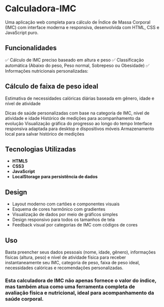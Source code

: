 # Calculadora-IMC
Uma aplicação web completa para cálculo de Índice de Massa Corporal (IMC) com interface moderna e responsiva, desenvolvida com HTML, CSS e JavaScript puro.

## Funcionalidades

 ✅ Cálculo de IMC preciso baseado em altura e peso
 ✅ Classificação automática (Abaixo do peso, Peso normal, Sobrepeso ou Obesidade)
 ✅ Informações nutricionais personalizadas:

## Cálculo de faixa de peso ideal
Estimativa de necessidades calóricas diárias baseada em gênero, idade e nível de atividade


Dicas de saúde personalizadas com base na categoria de IMC, nível de atividade e idade
Histórico de medições para acompanhamento da evolução
Visualização gráfica do progresso ao longo do tempo
Interface responsiva adaptada para desktop e dispositivos móveis
Armazenamento local para salvar histórico de medições

## Tecnologias Utilizadas

- **HTML5**
- **CSS3**
- **JavaScript**
- **LocalStorage para persistência de dados**

## Design

- Layout moderno com cartões e componentes visuais
- Esquema de cores harmônico com gradientes
- Visualização de dados por meio de gráficos simples
- Design responsivo para todos os tamanhos de tela
- Feedback visual por categorias de IMC com códigos de cores

## Uso
Basta preencher seus dados pessoais (nome, idade, gênero), informações físicas (altura, peso) e nível de atividade física para receber instantaneamente seu IMC, categoria de peso, faixa de peso ideal, necessidades calóricas e recomendações personalizadas.

### Esta calculadora de IMC não apenas fornece o valor do índice, mas também atua como uma ferramenta completa de avaliação física e nutricional, ideal para acompanhamento da saúde corporal.
